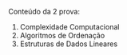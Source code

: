 Conteúdo da 2 prova:

1. Complexidade Computacional
2. Algoritmos de Ordenação
3. Estruturas de Dados Lineares